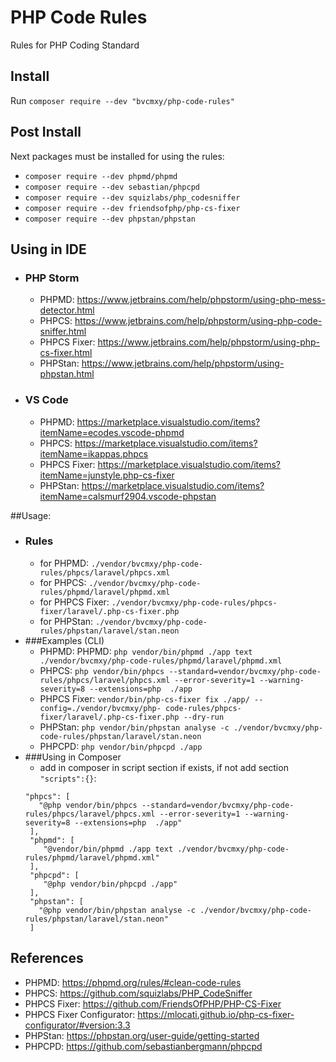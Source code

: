 # PHP Code Rules

Rules for PHP Coding Standard

## Install

Run `composer require --dev "bvcmxy/php-code-rules"`

## Post Install

Next packages must be installed for using the rules:
- `composer require --dev phpmd/phpmd`
- `composer require --dev sebastian/phpcpd`
- `composer require --dev squizlabs/php_codesniffer`
- `composer require --dev friendsofphp/php-cs-fixer`
- `composer require --dev phpstan/phpstan`

## Using in IDE

* ### PHP Storm
  * PHPMD: https://www.jetbrains.com/help/phpstorm/using-php-mess-detector.html
  * PHPCS: https://www.jetbrains.com/help/phpstorm/using-php-code-sniffer.html
  * PHPCS Fixer: https://www.jetbrains.com/help/phpstorm/using-php-cs-fixer.html
  * PHPStan: https://www.jetbrains.com/help/phpstorm/using-phpstan.html

* ### VS Code
  * PHPMD: https://marketplace.visualstudio.com/items?itemName=ecodes.vscode-phpmd
  * PHPCS: https://marketplace.visualstudio.com/items?itemName=ikappas.phpcs
  * PHPCS Fixer: https://marketplace.visualstudio.com/items?itemName=junstyle.php-cs-fixer
  * PHPStan: https://marketplace.visualstudio.com/items?itemName=calsmurf2904.vscode-phpstan

##Usage:
* ### Rules
  * for PHPMD: `./vendor/bvcmxy/php-code-rules/phpcs/laravel/phpcs.xml`
  * for PHPCS: `./vendor/bvcmxy/php-code-rules/phpmd/laravel/phpmd.xml`
  * for PHPCS Fixer: `./vendor/bvcmxy/php-code-rules/phpcs-fixer/laravel/.php-cs-fixer.php`
  * for PHPStan: `./vendor/bvcmxy/php-code-rules/phpstan/laravel/stan.neon`
* ###Examples (CLI)
  * PHPMD: PHPMD: `php vendor/bin/phpmd ./app text ./vendor/bvcmxy/php-code-rules/phpmd/laravel/phpmd.xml`
  * PHPCS: `php vendor/bin/phpcs --standard=vendor/bvcmxy/php-code-rules/phpcs/laravel/phpcs.xml --error-severity=1 --warning-severity=8 --extensions=php  ./app`
  * PHPCS Fixer: `vendor/bin/php-cs-fixer fix ./app/ --config=./vendor/bvcmxy/php-
    code-rules/phpcs-fixer/laravel/.php-cs-fixer.php --dry-run`
  * PHPStan: `php vendor/bin/phpstan analyse -c ./vendor/bvcmxy/php-code-rules/phpstan/laravel/stan.neon`
  * PHPCPD: `php vendor/bin/phpcpd ./app`
* ###Using in Composer
  * add in composer in script section if exists, if not add section `"scripts":{}`:
  ```composer log 
  "phpcs": [
     "@php vendor/bin/phpcs --standard=vendor/bvcmxy/php-code-rules/phpcs/laravel/phpcs.xml --error-severity=1 --warning-severity=8 --extensions=php  ./app"
   ],
   "phpmd": [
      "@vendor/bin/phpmd ./app text ./vendor/bvcmxy/php-code-rules/phpmd/laravel/phpmd.xml"
   ],
   "phpcpd": [
      "@php vendor/bin/phpcpd ./app"
   ],
   "phpstan": [
     "@php vendor/bin/phpstan analyse -c ./vendor/bvcmxy/php-code-rules/phpstan/laravel/stan.neon"
   ]
  ```

## References
* PHPMD: https://phpmd.org/rules/#clean-code-rules
* PHPCS: https://github.com/squizlabs/PHP_CodeSniffer
* PHPCS Fixer: https://github.com/FriendsOfPHP/PHP-CS-Fixer
* PHPCS Fixer Configurator: https://mlocati.github.io/php-cs-fixer-configurator/#version:3.3
* PHPStan: https://phpstan.org/user-guide/getting-started
* PHPCPD: https://github.com/sebastianbergmann/phpcpd